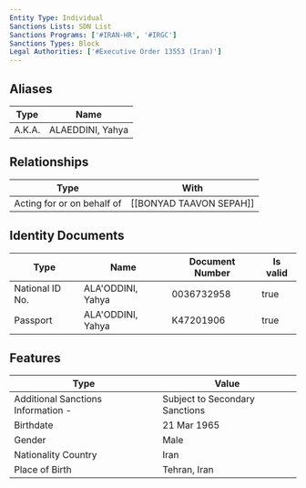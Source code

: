 ```yaml
---
Entity Type: Individual
Sanctions Lists: SDN List
Sanctions Programs: ['#IRAN-HR', '#IRGC']
Sanctions Types: Block
Legal Authorities: ['#Executive Order 13553 (Iran)']
---
```


## Aliases
| Type  | Name      | 
|-------|-----------|
| A.K.A. | ALAEDDINI, Yahya |

## Relationships
| Type  | With      | 
|-------|-----------|
| Acting for or on behalf of | [[BONYAD TAAVON SEPAH]] |

## Identity Documents
| Type  | Name      | Document Number | Is valid |
|-------|-----------|-----------------|----------|
| National ID No. | ALA'ODDINI, Yahya | 0036732958 | true |
| Passport | ALA'ODDINI, Yahya | K47201906 | true |

## Features
| Type  | Value      |
|-------|------------|
| Additional Sanctions Information - | Subject to Secondary Sanctions |
| Birthdate | 21 Mar 1965 |
| Gender | Male |
| Nationality Country | Iran |
| Place of Birth | Tehran, Iran |
